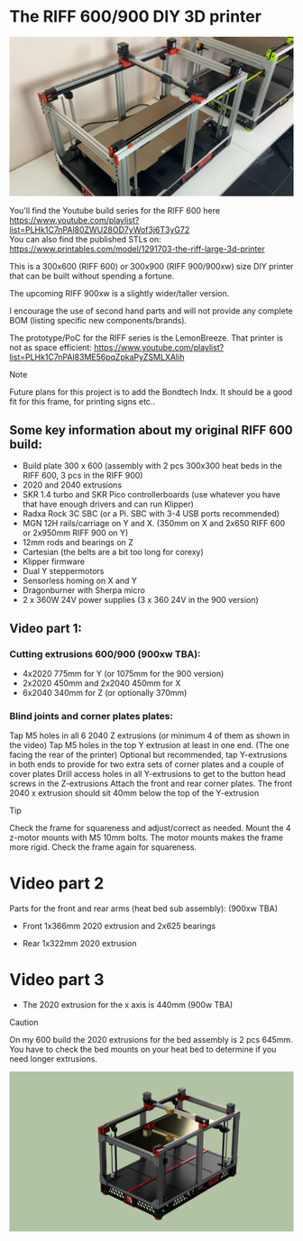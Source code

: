 # The RIFF 600/900 DIY 3D printer
![CRIFF 600](RIFF600.jpg)

You'll find the Youtube build series for the RIFF 600 here https://www.youtube.com/playlist?list=PLHk1C7nPAl80ZWU28OD7yWof3j6T3yG72  
You can also find the published STLs on: https://www.printables.com/model/1291703-the-riff-large-3d-printer

This is a 300x600 (RIFF 600) or 300x900 (RIFF 900/900xw) size DIY printer that can be built without spending a fortune. 

The upcoming RIFF 900xw is a slightly wider/taller version.

I encourage the use of second hand parts and will not provide any complete BOM (listing specific new components/brands). 

The prototype/PoC for the RIFF series is the LemonBreeze. That printer is not as space efficient: https://www.youtube.com/playlist?list=PLHk1C7nPAl83ME56pqZpkaPyZSMLXAlih

> [!NOTE]
> Future plans for this project is to add the Bondtech Indx. It should be a good fit for this frame, for printing signs etc..

## Some key information about my original RIFF 600 build:

- Build plate 300 x 600 (assembly with 2 pcs 300x300 heat beds in the RIFF 600, 3 pcs in the RIFF 900) 
- 2020 and 2040 extrusions 
- SKR 1.4 turbo and SKR Pico controllerboards (use whatever you have that have enough drivers and can run Klipper)
- Radxa Rock 3C SBC (or a Pi. SBC with 3-4 USB ports recommended)
- MGN 12H rails/carriage on Y and X. (350mm on X and 2x650 RIFF 600 or 2x950mm RIFF 900 on Y)
- 12mm rods and bearings on Z 
- Cartesian (the belts are a bit too long for corexy) 
- Klipper firmware 
- Dual Y steppermotors
- Sensorless homing on X and Y 
- Dragonburner with Sherpa micro 
- 2 x 360W 24V power supplies (3 x 360 24V in the 900 version)


## Video part 1:

### Cutting extrusions 600/900 (900xw TBA):

- 4x2020 775mm for Y (or 1075mm for the 900 version)
- 2x2020 450mm and 2x2040 450mm for X
- 6x2040 340mm for Z (or optionally 370mm)

### Blind joints and corner plates plates:

Tap M5 holes in all 6 2040 Z extrusions (or minimum 4 of them as shown in the video)
Tap M5 holes in the top Y extrusion at least in one end. (The one facing the rear of the printer) 
Optional but recommended, tap Y-extrusions in both ends to provide for two extra sets of corner plates and a couple of cover plates
Drill access holes in all Y-extrusions to get to the button head screws in the Z-extrusions
Attach the front and rear corner plates. The front 2040 x extrusion should sit 40mm below the top of the Y-extrusion

>[!TIP]
>Check the frame for squareness and adjust/correct  as needed.
>Mount the 4 z-motor mounts with M5 10mm bolts. The motor mounts makes the frame more rigid. Check the frame again for squareness.

# Video part 2
Parts for the front and rear arms (heat bed sub assembly): (900xw TBA)

- Front 1x366mm 2020 extrusion and 2x625 bearings

- Rear 1x322mm 2020 extrusion

# Video part 3
- The 2020 extrusion for the x axis is 440mm (900w TBA)

> [!CAUTION]
> On my 600 build the 2020 extrusions for the bed assembly is 2 pcs 645mm. You have to check the bed mounts on your heat bed to determine if you need longer extrusions.


![CAD model](render1.png)
